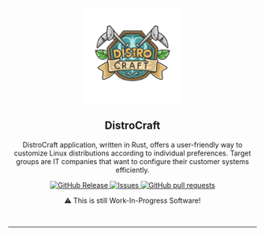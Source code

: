 
<p align="center">
 <img width="200px" src="https://github.com/DevelLight/DistroCraft/blob/main/distrocraft.png" align="center" alt="GitHub Readme Stats" />
 <h2 align="center">DistroCraft</h2>
 <p align="center">DistroCraft application, written in Rust, offers a user-friendly way to customize Linux distributions according to individual preferences. Target groups are IT companies that want to configure their customer systems efficiently.</p>
</p>
  <p align="center">
    <a href="https://github.com/TheRedstoneDEV-DE/VoiceAssistant/releases">
      <img alt="GitHub Release" src="https://img.shields.io/github/release/DevelLight/DistroCraft" />
    </a>
    <a href="https://github.com/TheRedstoneDEV-DE/VoiceAssistant/issues">
      <img alt="Issues" src="https://img.shields.io/github/issues/DevelLight/DistroCraft?color=0088ff" />
    </a>
    <a href="https://github.com/TheRedstoneDEV-DE/VoiceAssistant/pulls">
      <img alt="GitHub pull requests" src="https://img.shields.io/github/issues-pr/DevelLight/DistroCraft?color=0088ff" />
    </a>
    <br />
  </p>
  

<p align="center">
⚠️ This is still Work-In-Progress Software!
</p>
  <br />
<hr>
